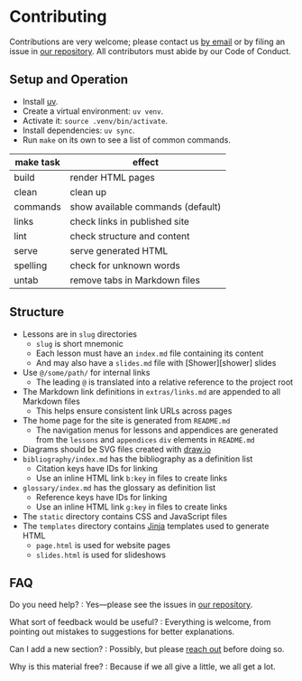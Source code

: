 # Contributing

Contributions are very welcome;
please contact us [by email][email] or by filing an issue in [our repository][repo].
All contributors must abide by our Code of Conduct.

## Setup and Operation

-   Install [uv][uv].
-   Create a virtual environment: `uv venv`.
-   Activate it: `source .venv/bin/activate`.
-   Install dependencies: `uv sync`.
-   Run `make` on its own to see a list of common commands.

| make task | effect                            |
| --------- | ----------------------------------|
| build     | render HTML pages                 |
| clean     | clean up                          |
| commands  | show available commands (default) |
| links     | check links in published site     |
| lint      | check structure and content       |
| serve     | serve generated HTML              |
| spelling  | check for unknown words           |
| untab     | remove tabs in Markdown files     |

## Structure

-   Lessons are in `slug` directories
    -   `slug` is short mnemonic
    -   Each lesson must have an `index.md` file containing its content
    -   And may also have a `slides.md` file with [Shower][shower] slides
-   Use `@/some/path/` for internal links
    -   The leading `@` is translated into a relative reference to the project root
-   The Markdown link definitions in `extras/links.md` are appended to all Markdown files
    -   This helps ensure consistent link URLs across pages
-   The home page for the site is generated from `README.md`
    -   The navigation menus for lessons and appendices are generated from
        the `lessons` and `appendices` `div` elements in `README.md`
-   Diagrams should be SVG files created with [draw.io][draw-io]
-   `bibliography/index.md` has the bibliography as a definition list
    -   Citation keys have IDs for linking
    -   Use an inline HTML link `b:key` in files to create links
-   `glossary/index.md` has the glossary as definition list
    -   Reference keys have IDs for linking
    -   Use an inline HTML link `g:key` in files to create links
-   The `static` directory contains CSS and JavaScript files
-   The `templates` directory contains [Jinja][jinja] templates used to generate HTML
    -   `page.html` is used for website pages
    -   `slides.html` is used for slideshows

## FAQ

Do you need help?
:   Yes—please see the issues in [our repository][repo].

What sort of feedback would be useful?
:   Everything is welcome,
    from pointing out mistakes to suggestions for better explanations.

Can I add a new section?
:   Possibly, but please [reach out][email] before doing so.

Why is this material free?
:   Because if we all give a little, we all get a lot.

[draw-io]: https://www.drawio.com/
[email]: mailto:gvwilson@third-bit.com
[jinja]: https://jinja.palletsprojects.com/
[repo]: https://github.com/gvwilson/change
[uv]: https://github.com/astral-sh/uv
